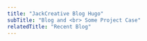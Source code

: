 ```yaml
---
title: "JackCreative Blog Hugo"
subTitle: "Blog and <br> Some Project Case"
relatedTitle: "Recent Blog"
---
```

